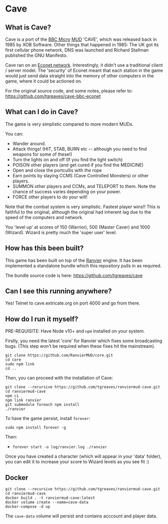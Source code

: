 # Cave

## What is Cave?

Cave is a port of the [BBC Micro](https://en.wikipedia.org/wiki/BBC_Micro) [MUD](https://en.wikipedia.org/wiki/MUD) 'CAVE', which was released back in 1985 by XOB Software.  Other things that happened in 1985: The UK got its first cellular phone network, DNS was launched and Richard Stallman published the GNU Manifesto.

Cave ran on an [Econet network](https://en.wikipedia.org/wiki/Econet).  Interestingly, it didn't use a traditional client / server model.  The 'security' of Econet meant that each station in the game would just send data straight into the memory of other computers in the game, where it could be actioned on.

For the original source code, and some notes, please refer to: https://github.com/tgreaves/cave-bbc-econet

## What can I do in Cave?

The game is very simplistic compared to more modern MUDs.

You can:

* Wander around.
* Attack things! (HIT, STAB, BURN etc -- although you need to find weapons for some of these!)
* Turn the lights on and off (If you find the light switch)
* POISON other players  (and get cured if you find the MEDICINE)
* Open and close the portcullis with the rope
* Earn points by slaying CCMS (Cave Controlled Monsters) or other players.
* SUMMON other players and CCMs, and TELEPORT to them.  Note the chance of success varies depending on your power.
* FORCE other players to do your will!

Note that the combat system is very simplistic.  Fastest player wins!!  This is faithful to the original, although the original had inherent lag due to the speed of the computers and network.

You 'level up' at scores of 150 (Warrior), 500 (Master Caver) and 1000 (Wizard).  Wizard is pretty much the 'super user' level.

## How has this been built?

This game has been built on top of the [Ranvier](https://ranviermud.com) engine.  It has been implemented a standalone bundle which this repository pulls in as required.  

The bundle source code is here: https://github.com/tgreaves/cave

## Can I see this running anywhere?

Yes!  Telnet to cave.extricate.org on port 4000 and go from there.

## How do I run it myself?

PRE-REQUISITE: Have Node v10+ and `npm` installed on your system.

Firstly, you need the latest 'core' for Ranvier which fixes some broadcasting bugs.
(This step won't be required when these fixes hit the mainstream).

```
git clone https://github.com/RanvierMUD/core.git
cd core
sudo npm link
cd ..
```

Then, you can proceed with the installation of Cave:

```
git clone --recursive https://github.com/tgreaves/ranviermud-cave.git
cd ranviermud-cave
npm ci
npm link ranvier
git submodule foreach npm install
./ranvier
```

To have the game persist, install `forever`:

```
sudo npm install forever -g
```

Then:

* `forever start -o log/ranvier.log ./ranvier`

Once you have created a character (which will appear in your 'data' folder), you can edit it to increase your score to Wizard levels as you see fit :)

## Docker

```
git clone --recursive https://github.com/tgreaves/ranviermud-cave.git
cd ranviermud-cave
docker build . -t ranviermud-cave:latest
docker volume create --name=cave-data
docker-compose -d up
```

The `cave-data` volume will persist and contains acccount and player data.
